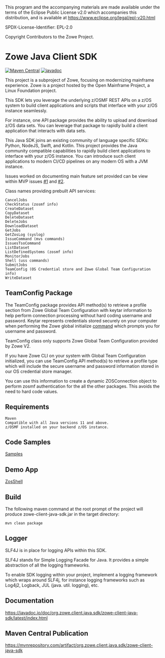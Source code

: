 This program and the accompanying materials are made available under the terms of the Eclipse Public License v2.0 which accompanies this distribution, and is available at https://www.eclipse.org/legal/epl-v20.html

SPDX-License-Identifier: EPL-2.0

Copyright Contributors to the Zowe Project.

# Zowe Java Client SDK

[![Maven Central](https://img.shields.io/maven-central/v/org.zowe.client.java.sdk/zowe-client-java-sdk.svg?label=Maven%20Central)](https://search.maven.org/search?q=g:%22org.zowe.client.java.sdk%22%20AND%20a:%22zowe-client-java-sdk%22)
[![javadoc](https://javadoc.io/badge2/org.zowe.client.java.sdk/zowe-client-java-sdk/javadoc.svg)](https://javadoc.io/doc/org.zowe.client.java.sdk/zowe-client-java-sdk)

This project is a subproject of Zowe, focusing on modernizing mainframe experience. Zowe is a project hosted by the Open Mainframe Project, a Linux Foundation project.  

This SDK lets you leverage the underlying z/OSMF REST APIs on a z/OS system to build client applications and scripts that interface with your z/OS instance seamlessly. 

For instance, one API package provides the ability to upload and download z/OS data sets. You can leverage that package to rapidly build a client application that interacts with data sets.  
   
This Java SDK joins an existing community of language specific SDKs: Python, NodeJS, Swift, and Kotlin. This project provides the Java community compatible capabilities to rapidly build client applications to interface with your z/OS instance. You can introduce such client applications to modern CI/CD pipelines on any modern OS with a JVM instance. 

Issues worked on documenting main feature set provided can be view within MVP issues [#1](https://github.com/zowe/zowe-client-java-sdk/issues/5) and [#2](https://github.com/zowe/zowe-client-java-sdk/issues/219).
  
Class names providing prebuilt API services:

    CancelJobs
    CheckStatus (zosmf info)
    CreateDataset  
    CopyDataset
    DeleteDataset 
    DeleteJobs
    DownloadDataset  
    GetJobs
    GetZosLog (syslog)
    IssueCommand (mvs commands)  
    IssuesTsoCommand  
    ListDataset  
    ListDefinedSystems (zosmf info)
    MonitorJobs  
    Shell (uss commands)
    SubmitJobs  
    TeamConfig (OS Credential store and Zowe Global Team Configuration info)  
    WriteDataset
  
## TeamConfig Package  
  
The TeamConfig package provides API method(s) to retrieve a profile section from Zowe Global Team Configuration with keytar information to help perform connection processing without hard coding username and password. Keytar represents credentials stored securely on your computer when performing the Zowe global initialize [command](https://docs.zowe.org/stable/user-guide/cli-using-initializing-team-configuration/) which prompts you for username and password.   
  
TeamConfig class only supports Zowe Global Team Configuration provided by Zowe V2.  
  
If you have Zowe CLI on your system with Global Team Configuration initialized, you can use TeamConfig API method(s) to retrieve a profile type which will include the secure username and password information stored in our OS credential store manager.   
  
You can use this information to create a dynamic ZOSConnection object to perform zosmf authentication for the all the other packages. This avoids the need to hard code values.    
  
## Requirements  
    
    Maven  
    Compatible with all Java versions 11 and above.
    z/OSMF installed on your backend z/OS instance.  
  
## Code Samples  

[Samples](https://github.com/frankgiordano/zowe-client-java-sdk-examples)    
   
## Demo App  

[ZosShell](https://github.com/frankgiordano/ZosShell)
    
## Build
  
The following maven command at the root prompt of the project will produce zowe-client-java-sdk.jar in the target directory:
  
    mvn clean package  
  
## Logger 
  
SLF4J is in place for logging APIs within this SDK.   
  
SLF4J stands for Simple Logging Facade for Java. It provides a simple abstraction of all the logging frameworks.   
  
To enable SDK logging within your project, implement a logging framework which wraps around SLF4j, for instance logging frameworks such as Log4j2, Logback, JUL (java. util. logging), etc.

## Documentation  

https://javadoc.io/doc/org.zowe.client.java.sdk/zowe-client-java-sdk/latest/index.html  
  
## Maven Central Publication  

https://mvnrepository.com/artifact/org.zowe.client.java.sdk/zowe-client-java-sdk  
  

